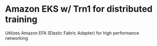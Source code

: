 # Amazon EKS w/ Trn1 for distributed training

Utilizes Amazon EFA (Elastic Fabric Adapter) for high performance networking
